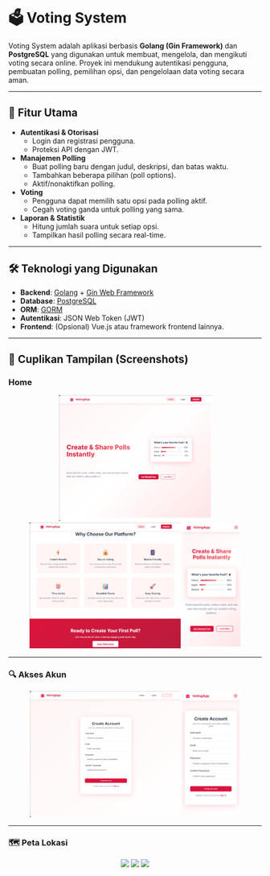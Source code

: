 # 🗳️ Voting System

Voting System adalah aplikasi berbasis **Golang (Gin Framework)** dan **PostgreSQL** yang digunakan untuk membuat, mengelola, dan mengikuti voting secara online. Proyek ini mendukung autentikasi pengguna, pembuatan polling, pemilihan opsi, dan pengelolaan data voting secara aman.

---

## 📌 Fitur Utama
- **Autentikasi & Otorisasi**
  - Login dan registrasi pengguna.
  - Proteksi API dengan JWT.
- **Manajemen Polling**
  - Buat polling baru dengan judul, deskripsi, dan batas waktu.
  - Tambahkan beberapa pilihan (poll options).
  - Aktif/nonaktifkan polling.
- **Voting**
  - Pengguna dapat memilih satu opsi pada polling aktif.
  - Cegah voting ganda untuk polling yang sama.
- **Laporan & Statistik**
  - Hitung jumlah suara untuk setiap opsi.
  - Tampilkan hasil polling secara real-time.

---

## 🛠️ Teknologi yang Digunakan
- **Backend**: [Golang](https://go.dev/) + [Gin Web Framework](https://gin-gonic.com/)
- **Database**: [PostgreSQL](https://www.postgresql.org/)
- **ORM**: [GORM](https://gorm.io/)
- **Autentikasi**: JSON Web Token (JWT)
- **Frontend**: (Opsional) Vue.js atau framework frontend lainnya.

---

## 📸 Cuplikan Tampilan (Screenshots)
### Home
<p align="center">
  <img src="captures/home-lp.png" height="250"/>
  <img src="captures/home-lp2.png" height="250"/>
  <img src="captures/home-hp.png" height="250"/>
</p>

---
### 🔍 Akses Akun
<p align="center">
  <img src="captures/create-lp.png" height="250"/>
  <img src="captures/create-hp.png" height="250"/>
</p>

---
### 🗺️ Peta Lokasi
<p align="center">
  <img src="src/assets/image6.png" width="300"/>
  <img src="src/assets/image7.png" width="300"/>
  <img src="src/assets/image8.png" width="300"/>
</p>
